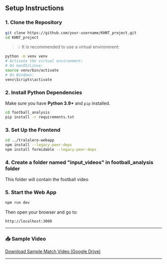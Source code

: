 ## Setup Instructions

### 1. Clone the Repository

```bash
git clone https://github.com/your-username/KHNT_project.git
cd KHNT_project
```

> 💡 It is recommended to use a virtual environment:

```bash
python -m venv venv
# Activate the virtual environment:
# On macOS/Linux:
source venv/bin/activate
# On Windows:
venv\Scripts\activate
```

### 2. Install Python Dependencies

Make sure you have **Python 3.9+** and `pip` installed.

```bash
cd football_analysis
pip install -r requirements.txt
```

### 3. Set Up the Frontend

```bash
cd ../tralalero-webapp
npm install --legacy-peer-deps
npm install formidable --legacy-peer-deps
```

### 4. Create a folder named "input_videos" in football_analysis folder

This folder will contain the football video 

### 5. Start the Web App

```bash
npm run dev
```

Then open your browser and go to:

```
http://localhost:3000
```

---

### 📥 Sample Video

[Download Sample Match Video (Google Drive)](https://drive.google.com/file/d/10PtDupMD493Gt2BavwW8Rp3ZNbdsCLKL/view?usp=sharing)

---
